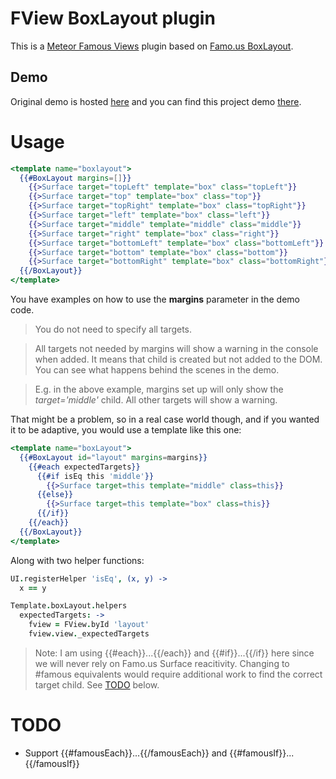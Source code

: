 FView BoxLayout plugin
===

This is a [Meteor Famous Views](https://github.com/gadicc/meteor-famous-views)
plugin based on [Famo.us BoxLayout](https://github.com/IjzerenHein/famous-boxlayout).

Demo
----

Original demo is hosted [here](https://rawgit.com/IjzerenHein/famous-boxlayout/master/examples/demo/index.html)
and you can find this project demo [there](http://fview-boxlayout.meteor.com).

# Usage

```mustache
<template name="boxlayout">
  {{#BoxLayout margins=[]}}
    {{>Surface target="topLeft" template="box" class="topLeft"}}
    {{>Surface target="top" template="box" class="top"}}
    {{>Surface target="topRight" template="box" class="topRight"}}
    {{>Surface target="left" template="box" class="left"}}
    {{>Surface target="middle" template="middle" class="middle"}}
    {{>Surface target="right" template="box" class="right"}}
    {{>Surface target="bottomLeft" template="box" class="bottomLeft"}}
    {{>Surface target="bottom" template="box" class="bottom"}}
    {{>Surface target="bottomRight" template="box" class="bottomRight"}}
  {{/BoxLayout}}
</template>
```

You have examples on how to use the __margins__ parameter in the demo code.

> You do not need to specify all targets.

> All targets not needed by margins will show a warning in the console when added.
> It means that child is created but not added to the DOM.
> You can see what happens behind the scenes in the demo.

> E.g. in the above example, margins set up will only show the _target='middle'_ child. All other targets will show a warning.

That might be a problem, so in a real case world though, and if you wanted it to be adaptive,
you would use a template like this one:

```mustache
<template name="boxLayout">
  {{#BoxLayout id="layout" margins=margins}}
    {{#each expectedTargets}}
      {{#if isEq this 'middle'}}
        {{>Surface target=this template="middle" class=this}}
      {{else}}
        {{>Surface target=this template="box" class=this}}
      {{/if}}
    {{/each}}
  {{/BoxLayout}}
</template>
```

Along with two helper functions:

```coffee
UI.registerHelper 'isEq', (x, y) ->
  x == y

Template.boxLayout.helpers
  expectedTargets: ->
    fview = FView.byId 'layout'
    fview.view._expectedTargets
```

> Note: I am using {{#each}}...{{/each}} and {{#if}}...{{/if}} here since we will
> never rely on Famo.us Surface reacitivity. Changing to #famous equivalents would
> require additional work to find the correct target child. See [TODO](#todo) below.

# TODO

* Support {{#famousEach}}...{{/famousEach}} and {{#famousIf}}...{{/famousIf}}
